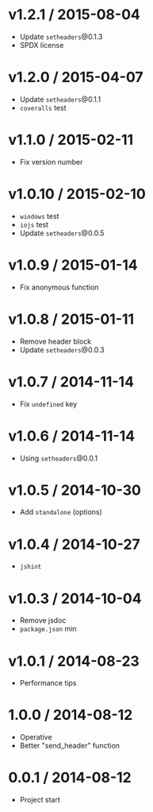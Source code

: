 v1.2.1 / 2015-08-04
==================

  * Update `setheaders`@0.1.3
  * SPDX license

v1.2.0 / 2015-04-07
==================

  * Update `setheaders`@0.1.1
  * `coveralls` test

v1.1.0 / 2015-02-11
==================

  * Fix version number

v1.0.10 / 2015-02-10
==================

  * `windows` test
  * `iojs` test
  * Update `setheaders`@0.0.5

v1.0.9 / 2015-01-14
==================

  * Fix anonymous function

v1.0.8 / 2015-01-11
==================

  * Remove header block
  * Update `setheaders`@0.0.3

v1.0.7 / 2014-11-14
==================

  * Fix `undefined` key

v1.0.6 / 2014-11-14
==================

  * Using `setheaders`@0.0.1

v1.0.5 / 2014-10-30
==================

  * Add `standalone` (options)

v1.0.4 / 2014-10-27
==================

  * `jshint`

v1.0.3 / 2014-10-04
==================

  * Remove jsdoc
  * `package.json` min

v1.0.1 / 2014-08-23
==================

  * Performance tips

1.0.0 / 2014-08-12
==================

  * Operative
  * Better "send_header" function

0.0.1 / 2014-08-12
==================

  * Project start
